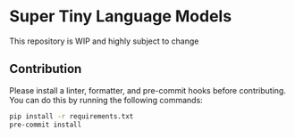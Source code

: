 # Super Tiny Language Models
This repository is WIP and highly subject to change


## Contribution
Please install a linter, formatter, and pre-commit hooks before contributing. You can do this by running the following commands:
```bash
pip install -r requirements.txt
pre-commit install
```
